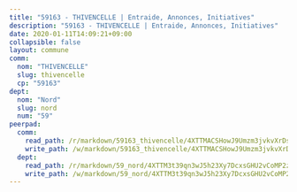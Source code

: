 ```yaml
---
title: "59163 - THIVENCELLE | Entraide, Annonces, Initiatives"
description: "59163 - THIVENCELLE | Entraide, Annonces, Initiatives"
date: 2020-01-11T14:09:21+09:00
collapsible: false
layout: commune
comm:
  nom: "THIVENCELLE"
  slug: thivencelle
  cp: "59163"
dept:
  nom: "Nord"
  slug: nord
  num: "59"
peerpad:
  comm:
    read_path: /r/markdown/59163_thivencelle/4XTTMACSHowJ9Umzm3jvkvXrDsP4z47kz6fPAxxuBcQH7VJbN
    write_path: /w/markdown/59163_thivencelle/4XTTMACSHowJ9Umzm3jvkvXrDsP4z47kz6fPAxxuBcQH7VJbN-K3TgUsVbNN5NVag4FiHXQNTfNmZgnFQYupBkJQpQLcsfdFUYtv8STEEqCVq4tY7u1ZRfgd5oP1G5amCmVLDZNLCB7gbqUtcrChB89oGXNHNz1WQpjbEBBMxY78SqYnPpVLJk29fz
  dept:
    read_path: /r/markdown/59_nord/4XTTM3t39qn3wJ5h23Xy7DcxsGHU2vCoMP2z3iS4TUn3TrtdJ
    write_path: /w/markdown/59_nord/4XTTM3t39qn3wJ5h23Xy7DcxsGHU2vCoMP2z3iS4TUn3TrtdJ-K3TgTuZGkuZqXfr6fpmH7pGsMT6ndvZQMyRDze5QBt7XScLWHoBi246kLoDKpTH2Yo4f3AFSSJqGc2ozvNww7qPLqsDjpvahxCbQ6F5znbfjp6kVgaDcTYc9LyhwSfYuCevnvZUQ
---
```


